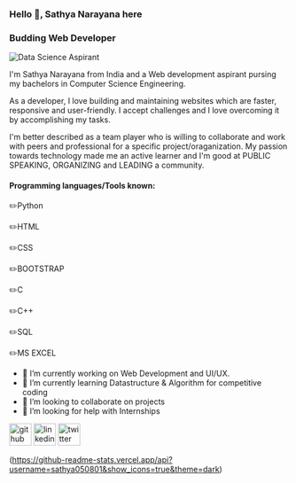 ### Hello 👋, Sathya Narayana here
### Budding Web Developer
![Data Science Aspirant](https://blog-assets.freshworks.com/freshservice/wp-content/uploads/2019/01/14142758/Tech-Quotes-01.png)

I'm Sathya Narayana from India and a Web development aspirant pursing my bachelors in Computer Science Engineering. 

As a developer, I love building and maintaining websites which are faster, responsive and user-friendly. I accept challenges and I love overcoming it by accomplishing my tasks.

I'm better described as a team player who is willing to collaborate and work with peers and professional for a specific project/oraganization. My passion towards technology made me an active learner and  I'm good at PUBLIC SPEAKING, ORGANIZING and LEADING a community.

#### Programming languages/Tools known:                              

✏️Python

✏️HTML

✏️CSS

✏️BOOTSTRAP

✏️C

✏️C++ 

✏️SQL

✏️MS EXCEL


- 🔭 I’m currently working on Web Development and UI/UX.
- 🌱 I’m currently learning Datastructure & Algorithm for competitive coding 
- 👯 I’m looking to collaborate on projects 
- 🤔 I’m looking for help with Internships 


[<img src='https://cdn.jsdelivr.net/npm/simple-icons@3.0.1/icons/github.svg' alt='github' height='40'>](https://github.com/https://github.com/sathya050801)  [<img src='https://cdn.jsdelivr.net/npm/simple-icons@3.0.1/icons/linkedin.svg' alt='linkedin' height='40'>](https://www.linkedin.com/in/t-sathya-narayana//)  [<img src='https://cdn.jsdelivr.net/npm/simple-icons@3.0.1/icons/twitter.svg' alt='twitter' height='40'>](https://twitter.com/TSathya_050801)  

(https://github-readme-stats.vercel.app/api?username=sathya050801&show_icons=true&theme=dark)


